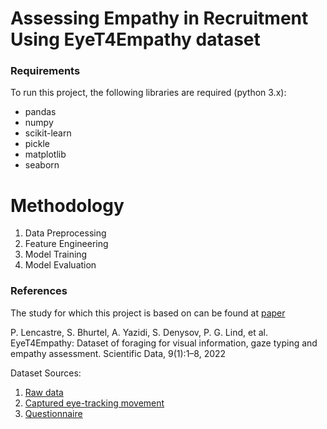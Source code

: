 # Assessing Empathy in Recruitment Using EyeT4Empathy dataset

### Requirements
To run this project,  the following libraries are required (python 3.x):

* pandas
* numpy
* scikit-learn
* pickle
* matplotlib
* seaborn


# Methodology

1. Data Preprocessing
2. Feature Engineering
3. Model Training
4. Model Evaluation

### References

The study for which this project is based on can be found at [paper](https://www.nature.com/articles/s41597-022-01862-w#Bib1) 

P. Lencastre, S. Bhurtel, A. Yazidi, S. Denysov, P. G. Lind, et al. EyeT4Empathy: Dataset of foraging for visual information, gaze typing and empathy assessment. Scientific Data, 9(1):1–8, 2022

Dataset Sources:
1. [Raw data](https://doi.org/10.6084/m9.figshare.19209714.v1)
2. [Captured eye-tracking movement](https://doi.org/10.6084/m9.figshare.19729636.v2)
3. [Questionnaire](https://doi.org/10.6084/m9.figshare.19657323.v2)


